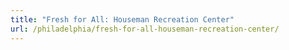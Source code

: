 ```yaml
---
title: "Fresh for All: Houseman Recreation Center"
url: /philadelphia/fresh-for-all-houseman-recreation-center/
---
```

